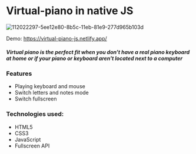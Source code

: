 
# Virtual-piano in native JS
![112022297-5ee12e80-8b5c-11eb-81e9-277d965b103d](https://user-images.githubusercontent.com/50579392/144751797-b9bec617-14ba-4727-b484-90788ab7df42.png)

Demo: https://virtual-piano-js.netlify.app/
##### Virtual piano is the perfect fit when you don’t have a real piano keyboard at home or if your piano or keyboard aren't located next to a computer

 ### Features
* Playing keyboard and mouse
* Switch letters and notes mode 
* Switch fullscreen


### Technologies used:
* HTML5
* CSS3
* JavaScript
* Fullscreen API


